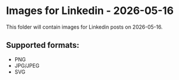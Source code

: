 # Images for Linkedin - 2026-05-16

This folder will contain images for Linkedin posts on 2026-05-16.

## Supported formats:
- PNG
- JPG/JPEG
- SVG
